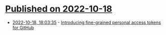 # [Published on 2022-10-18](index.md)

* [2022-10-18, 18:03:35](https://lobste.rs/s/rdfdzd/introducing_fine_grained_personal) - [Introducing fine-grained personal access tokens for GitHub](https://github.blog/2022-10-18-introducing-fine-grained-personal-access-tokens-for-github/)
